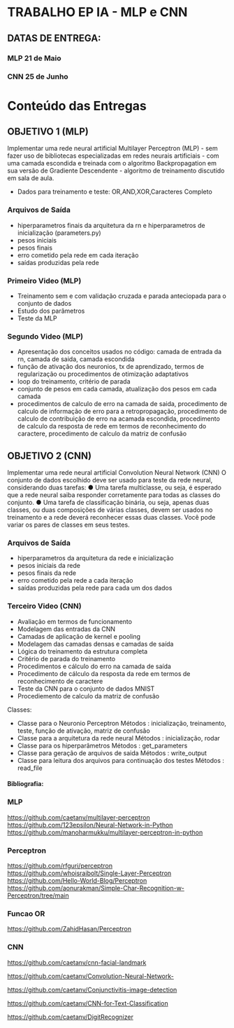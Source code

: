# TRABALHO EP IA - MLP e CNN

## DATAS DE ENTREGA:

### MLP 21 de Maio

### CNN 25 de Junho

# Conteúdo das Entregas

## OBJETIVO 1 (MLP)
Implementar uma rede neural artificial Multilayer Perceptron (MLP) - sem fazer uso de bibliotecas especializadas em redes neurais artificiais - com uma camada escondida e treinada com o algoritmo Backpropagation em sua versão de Gradiente Descendente - algoritmo de treinamento discutido em sala de aula. 

- Dados para treinamento e teste: OR,AND,XOR,Caracteres Completo

### Arquivos de Saída
- hiperparametros finais da arquitetura da rn e hiperparametros de inicialização (parameters.py)
- pesos iniciais 
- pesos finais
- erro cometido pela rede em cada iteração
- saídas produzidas pela rede

### Primeiro Video (MLP)
- Treinamento sem e com validação cruzada e parada anteciopada para o conjunto de dados
- Estudo dos parâmetros
- Teste da MLP

### Segundo Video (MLP)
- Apresentação dos conceitos usados no código: camada de entrada da rn, camada de saida, camada escondida
- função de ativação dos neuronios, tx de aprendizado, termos de regularização ou procedimentos de otimização adaptativos
- loop do treinamento, critério de parada
- conjunto de pesos em cada camada, atualização dos pesos em cada camada
- procedimentos de calculo de erro na camada de saida, procedimento de calculo de informação de erro para a retropropagação, procedimento de calculo de contribuição de erro na acamada escondida, procedimento de calculo da resposta de rede em termos de reconhecimento do caractere, procedimento de calculo da matriz de confusão


## OBJETIVO 2 (CNN)
Implementar uma rede neural artificial Convolution Neural Network (CNN)
O conjunto de dados escolhido deve ser usado para teste da rede neural, considerando
duas tarefas:
● Uma tarefa multiclasse, ou seja, é esperado que a rede neural saiba responder corretamente para todas as classes do conjunto.
● Uma tarefa de classificação binária, ou seja, apenas duas classes, ou duas composições de várias classes, devem ser usados no treinamento e a rede deverá reconhecer essas duas classes. Você pode variar os pares de classes em seus testes. 

### Arquivos de Saída
- hiperparametros da arquitetura da rede e inicialização
- pesos iniciais da rede
- pesos finais da rede
- erro cometido pela rede a cada iteração
- saídas produzidas pela rede para cada um dos dados

### Terceiro Video (CNN)
- Avaliação em termos de funcionamento
- Modelagem das entradas da CNN
- Camadas de aplicação de kernel e pooling
- Modelagem das camadas densas e camadas de saída
- Lógica do treinamento da estrutura completa
- Critério de parada do treinamento
- Procedimentos e cálculo do erro na camada de saída
- Procedimento de cálculo da resposta da rede em termos de reconhecimento de caractere
- Teste da CNN para o conjunto de dados MNIST
- Procediemento de calculo da matriz de confusão


Classes: 
- Classe para o Neuronio Perceptron
 Métodos : inicialização, treinamento, teste, função de ativação, matriz de confusão
- Classe para a arquitetura da rede neural
 Métodos : inicialização, rodar
- Classe para os hiperparâmetros
 Métodos : get_parameters
- Classe para geração de arquivos de saida
 Métodos : write_output
- Classe para leitura dos arquivos para continuação dos testes
 Métodos : read_file

#### Bibliografia:

### MLP
https://github.com/caetanv/multilayer-perceptron
https://github.com/123epsilon/Neural-Network-in-Python
https://github.com/manoharmukku/multilayer-perceptron-in-python

### Perceptron
https://github.com/rfguri/perceptron
https://github.com/whoisraibolt/Single-Layer-Perceptron
https://github.com/Hello-World-Blog/Perceptron
https://github.com/aonurakman/Simple-Char-Recognition-w-Perceptron/tree/main

### Funcao OR 
https://github.com/ZahidHasan/Perceptron

### CNN
https://github.com/caetanv/cnn-facial-landmark

https://github.com/caetanv/Convolution-Neural-Network-

https://github.com/caetanv/Conjunctivitis-image-detection

https://github.com/caetanv/CNN-for-Text-Classification

https://github.com/caetanv/DigitRecognizer



